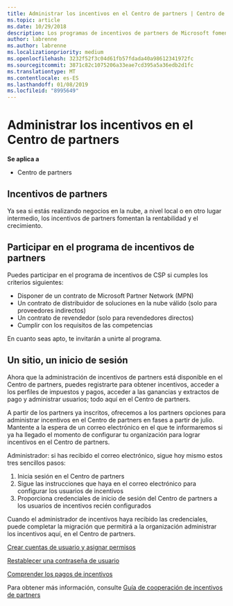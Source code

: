 ```yaml
---
title: Administrar los incentivos en el Centro de partners | Centro de partners
ms.topic: article
ms.date: 10/29/2018
description: Los programas de incentivos de partners de Microsoft fomentan la rentabilidad y el crecimiento
author: labrenne
ms.author: labrenne
ms.localizationpriority: medium
ms.openlocfilehash: 3232f52f3c04d61fb57fdada40a98612341972fc
ms.sourcegitcommit: 3871c82c1075206a33eae7cd395a5a36edb2d1fc
ms.translationtype: MT
ms.contentlocale: es-ES
ms.lasthandoff: 01/08/2019
ms.locfileid: "8995649"
---
```

# <a name="manage-your-incentives-in-partner-center"></a>Administrar los incentivos en el Centro de partners 

**Se aplica a**

-  Centro de partners

## <a name="partner-incentives"></a>Incentivos de partners 

Ya sea si estás realizando negocios en la nube, a nivel local o en otro lugar intermedio, los incentivos de partners fomentan la rentabilidad y el crecimiento.

## <a name="qualify-for-the-partner-incentives-program"></a>Participar en el programa de incentivos de partners

Puedes participar en el programa de incentivos de CSP si cumples los criterios siguientes:

-   Disponer de un contrato de Microsoft Partner Network (MPN) 
-   Un contrato de distribuidor de soluciones en la nube válido (solo para proveedores indirectos)
-   Un contrato de revendedor (solo para revendedores directos)
-   Cumplir con los requisitos de las competencias

En cuanto seas apto, te invitarán a unirte al programa.

## <a name="one-site-one-sign-in"></a>Un sitio, un inicio de sesión

Ahora que la administración de incentivos de partners está disponible en el Centro de partners, puedes registrarte para obtener incentivos, acceder a los perfiles de impuestos y pagos, acceder a las ganancias y extractos de pago y administrar usuarios; todo aquí en el Centro de partners. 

A partir de los partners ya inscritos, ofrecemos a los partners opciones para administrar incentivos en el Centro de partners en fases a partir de julio. Mantente a la espera de un correo electrónico en el que te informaremos si ya ha llegado el momento de configurar tu organización para lograr incentivos en el Centro de partners. 

Administrador: si has recibido el correo electrónico, sigue hoy mismo estos tres sencillos pasos:

1.  Inicia sesión en el Centro de partners 
2.  Sigue las instrucciones que haya en el correo electrónico para configurar los usuarios de incentivos 
3.  Proporciona credenciales de inicio de sesión del Centro de partners a los usuarios de incentivos recién configurados

Cuando el administrador de incentivos haya recibido las credenciales, puede completar la migración que permitirá a la organización administrar los incentivos aquí, en el Centro de partners.


[Crear cuentas de usuario y asignar permisos](create-user-accounts-and-set-permissions.md)

[Restablecer una contraseña de usuario](reset-a-user-password.md)

[Comprender los pagos de incentivos](understand-incentive-payouts.md)

Para obtener más información, consulte [Guía de cooperación de incentivos de partners](https://assets.microsoft.com/coop-guidebook.pdf)
